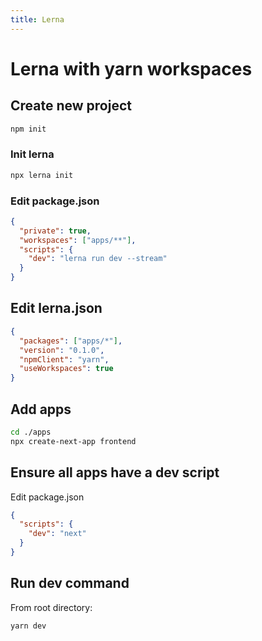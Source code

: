 ```yaml
---
title: Lerna
---
```


# Lerna with yarn workspaces

## Create new project

```bash
npm init
```

### Init lerna

```bash
npx lerna init
```

### Edit package.json

```json
{
  "private": true,
  "workspaces": ["apps/**"],
  "scripts": {
    "dev": "lerna run dev --stream"
  }
}
```

## Edit lerna.json

```json
{
  "packages": ["apps/*"],
  "version": "0.1.0",
  "npmClient": "yarn",
  "useWorkspaces": true
}
```

## Add apps

```bash
cd ./apps
npx create-next-app frontend
```

## Ensure all apps have a dev script

Edit package.json

```json
{
  "scripts": {
    "dev": "next"
  }
}
```

## Run dev command

From root directory:

```bash
yarn dev
```
